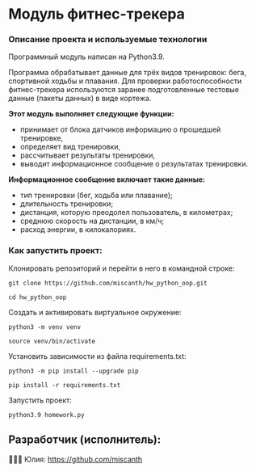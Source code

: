 # Модуль фитнес-трекера

### Описание проекта и используемые технологии

Программный модуль написан на Python3.9.

Программа обрабатывает данные для трёх видов тренировок: бега, спортивной ходьбы и плавания.
Для проверки работоспособности фитнес-трекера используются заранее подготовленные тестовые данные (пакеты данных) в виде кортежа.

**Этот модуль выполняет следующие функции:**

* принимает от блока датчиков информацию о прошедшей тренировке,
* определяет вид тренировки,
* рассчитывает результаты тренировки,
* выводит информационное сообщение о результатах тренировки.

**Информационное сообщение включает такие данные:**

* тип тренировки (бег, ходьба или плавание);
* длительность тренировки;
* дистанция, которую преодолел пользователь, в километрах;
* среднюю скорость на дистанции, в км/ч;
* расход энергии, в килокалориях.

### Как запустить проект:
Клонировать репозиторий и перейти в него в командной строке:
```
git clone https://github.com/miscanth/hw_python_oop.git
```
```
cd hw_python_oop
```
Cоздать и активировать виртуальное окружение:
```
python3 -m venv venv
```
```
source venv/bin/activate
```
Установить зависимости из файла requirements.txt:
```
python3 -m pip install --upgrade pip
```
```
pip install -r requirements.txt
```
Запустить проект:
```
python3.9 homework.py
```

## Разработчик (исполнитель):
👩🏼‍💻 Юлия: https://github.com/miscanth
